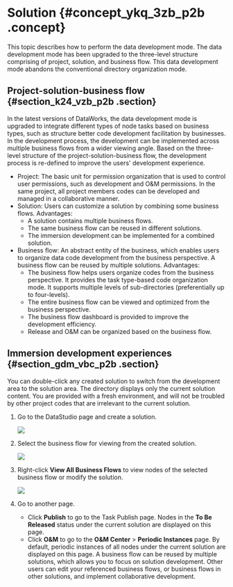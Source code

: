 # Solution {#concept_ykq_3zb_p2b .concept}

This topic describes how to perform the data development mode. The data development mode has been upgraded to the three-level structure comprising of project, solution, and business flow. This data development mode abandons the conventional directory organization mode.

## Project-solution-business flow {#section_k24_vzb_p2b .section}

In the latest versions of DataWorks, the data development mode is upgraded to integrate different types of node tasks based on business types, such as structure better code development facilitation by businesses. In the development process, the development can be implemented across multiple business flows from a wider viewing angle. Based on the three-level structure of the project-solution-business flow, the development process is re-defined to improve the users' development experience.

-   Project: The basic unit for permission organization that is used to control user permissions, such as development and O&M permissions. In the same project, all project members codes can be developed and managed in a collaborative manner.
-   Solution: Users can customize a solution by combining some business flows. Advantages:
    -   A solution contains multiple business flows.
    -   The same business flow can be reused in different solutions.
    -   The immersion development can be implemented for a combined solution.
-   Business flow: An abstract entity of the business, which enables users to organize data code development from the business perspective. A business flow can be reused by multiple solutions. Advantages:
    -   The business flow helps users organize codes from the business perspective. It provides the task type-based code organization mode. It supports multiple levels of sub-directories \(preferentially up to four-levels\).
    -   The entire business flow can be viewed and optimized from the business perspective.
    -   The business flow dashboard is provided to improve the development efficiency.
    -   Release and O&M can be organized based on the business flow.

## Immersion development experiences {#section_gdm_vbc_p2b .section}

You can double-click any created solution to switch from the development area to the solution area. The directory displays only the current solution content. You are provided with a fresh environment, and will not be troubled by other project codes that are irrelevant to the current solution.

1.  Go to the DataStudio page and create a solution.

    ![](http://static-aliyun-doc.oss-cn-hangzhou.aliyuncs.com/assets/img/16287/15519375017601_en-US.jpg)

2.  Select the business flow for viewing from the created solution.

    ![](http://static-aliyun-doc.oss-cn-hangzhou.aliyuncs.com/assets/img/16287/15519375017604_en-US.jpg)

3.  Right-click **View All Business Flows** to view nodes of the selected business flow or modify the solution.

    ![](http://static-aliyun-doc.oss-cn-hangzhou.aliyuncs.com/assets/img/16287/15519375017603_en-US.jpg)

4.  Go to another page.

    -   Click **Publish** to go to the Task Publish page. Nodes in the **To Be Released** status under the current solution are displayed on this page.
    -   Click **O&M** to go to the **O&M Center** \> **Periodic Instances** page. By default, periodic instances of all nodes under the current solution are displayed on this page.
    A business flow can be reused by multiple solutions, which allows you to focus on solution development. Other users can edit your referenced business flows, or business flows in other solutions, and implement collaborative development.


